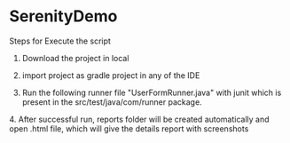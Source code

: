 # SerenityDemo
Steps for Execute the script

1. Download the project in local

2. import project as gradle project in any of the IDE

3. Run the following runner file "UserFormRunner.java" with junit which is present in the src/test/java/com/runner package.

4. After successful run, reports folder will be created automatically and open .html file, which will give the details report with screenshots
